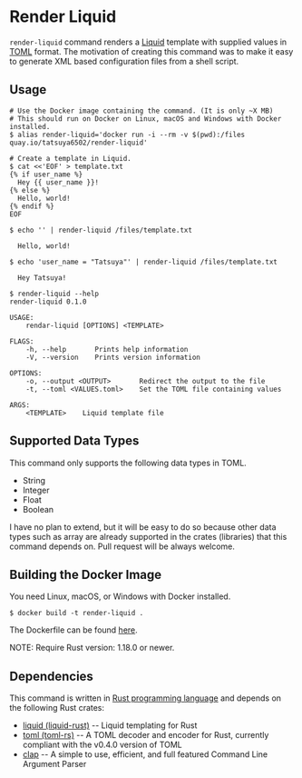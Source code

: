 # Render Liquid

`render-liquid` command renders
a [Liquid](https://shopify.github.io/liquid/) template with supplied
values in [TOML](https://github.com/toml-lang/toml) format. The
motivation of creating this command was to make it easy to generate
XML based configuration files from a shell script.


## Usage

```console
# Use the Docker image containing the command. (It is only ~X MB)
# This should run on Docker on Linux, macOS and Windows with Docker installed.
$ alias render-liquid='docker run -i --rm -v $(pwd):/files quay.io/tatsuya6502/render-liquid'

# Create a template in Liquid.
$ cat <<'EOF' > template.txt
{% if user_name %}
  Hey {{ user_name }}!
{% else %}
  Hello, world!
{% endif %}
EOF

$ echo '' | render-liquid /files/template.txt

  Hello, world!

$ echo 'user_name = "Tatsuya"' | render-liquid /files/template.txt

  Hey Tatsuya!

```

```console
$ render-liquid --help
render-liquid 0.1.0

USAGE:
    rendar-liquid [OPTIONS] <TEMPLATE>

FLAGS:
    -h, --help       Prints help information
    -V, --version    Prints version information

OPTIONS:
    -o, --output <OUTPUT>       Redirect the output to the file
    -t, --toml <VALUES.toml>    Set the TOML file containing values

ARGS:
    <TEMPLATE>    Liquid template file
```


## Supported Data Types

This command only supports the following data types in TOML.

- String
- Integer
- Float
- Boolean

I have no plan to extend, but it will be easy to do so because other
data types such as array are already supported in the crates
(libraries) that this command depends on. Pull request will be always
welcome.


## Building the Docker Image

You need Linux, macOS, or Windows with Docker installed.

```console
$ docker build -t render-liquid .
```

The Dockerfile can be found [here](./Dockerfile).

NOTE: Require Rust version: 1.18.0 or newer.


## Dependencies

This command is written in
[Rust programming language](https://www.rust-lang.org) and depends on
the following Rust crates:

- [liquid (liquid-rust)](https://crates.io/crates/liquid) -- Liquid
  templating for Rust
- [toml (toml-rs)](https://crates.io/crates/toml) -- A TOML decoder
  and encoder for Rust, currently compliant with the v0.4.0 version of
  TOML
- [clap](https://crates.io/crates/clap) -- A simple to use, efficient,
  and full featured Command Line Argument Parser

